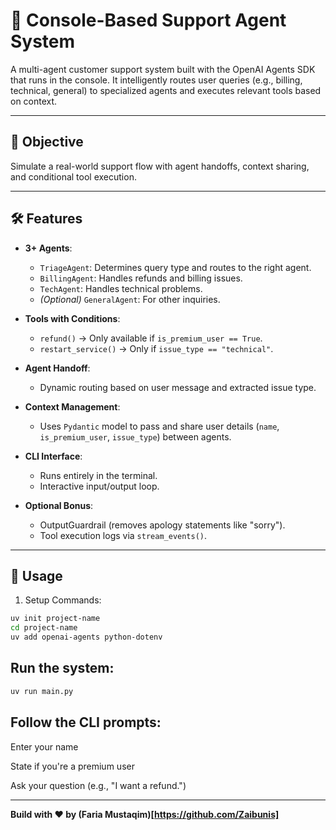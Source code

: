 # 🤖 Console-Based Support Agent System

A multi-agent customer support system built with the OpenAI Agents SDK that runs in the console. It intelligently routes user queries (e.g., billing, technical, general) to specialized agents and executes relevant tools based on context.

---

## 🎯 Objective

Simulate a real-world support flow with agent handoffs, context sharing, and conditional tool execution.

---

## 🛠️ Features

- **3+ Agents**:
  - `TriageAgent`: Determines query type and routes to the right agent.
  - `BillingAgent`: Handles refunds and billing issues.
  - `TechAgent`: Handles technical problems.
  - *(Optional)* `GeneralAgent`: For other inquiries.

- **Tools with Conditions**:
  - `refund()` → Only available if `is_premium_user == True`.
  - `restart_service()` → Only if `issue_type == "technical"`.

- **Agent Handoff**:
  - Dynamic routing based on user message and extracted issue type.

- **Context Management**:
  - Uses `Pydantic` model to pass and share user details (`name`, `is_premium_user`, `issue_type`) between agents.

- **CLI Interface**:
  - Runs entirely in the terminal.
  - Interactive input/output loop.

- **Optional Bonus**:
  - OutputGuardrail (removes apology statements like "sorry").
  - Tool execution logs via `stream_events()`.

---

## 🚀 Usage

1. Setup Commands:

```bash
uv init project-name
cd project-name
uv add openai-agents python-dotenv
```

## Run the system:

```bash
uv run main.py
```

## Follow the CLI prompts:

Enter your name

State if you're a premium user

Ask your question (e.g., "I want a refund.")

---------------------------------------------------------------

**Build with ❤ by (Faria Mustaqim)[https://github.com/Zaibunis]**


